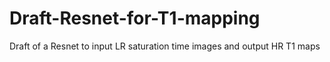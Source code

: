 # Draft-Resnet-for-T1-mapping
Draft of a Resnet to input LR saturation time images and output HR T1 maps 
